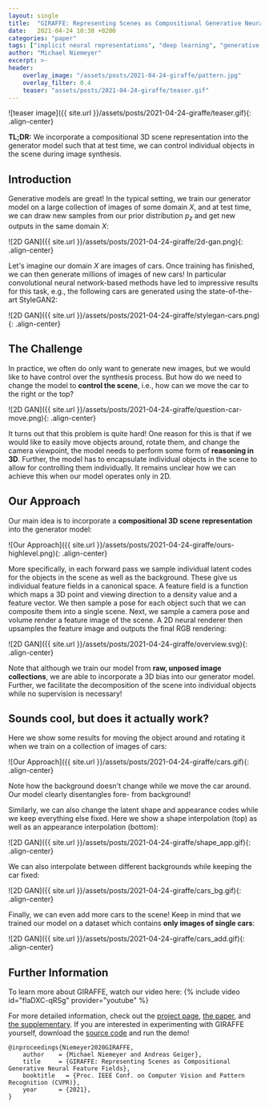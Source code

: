 ```yaml
---
layout: single
title:  "GIRAFFE: Representing Scenes as Compositional Generative Neural Feature Fields"
date:   2021-04-24 10:30 +0200
categories: "paper"
tags: ["implicit neural representations", "deep learning", "generative adversarial networks", "controllable image synthesis"]
author: "Michael Niemeyer"
excerpt: >-
header:
    overlay_image: "/assets/posts/2021-04-24-giraffe/pattern.jpg"
    overlay_filter: 0.4
    teaser: "assets/posts/2021-04-24-giraffe/teaser.gif"
---
```


![teaser image]({{ site.url }}/assets/posts/2021-04-24-giraffe/teaser.gif){: .align-center}

**TL;DR:** We incorporate a compositional 3D scene representation into the generator model such that at test time, we can control individual objects in the scene during image synthesis.

## Introduction

Generative models are great! In the typical setting, we train our generator model on a large collection of images of some domain $X$, and at test time, we can draw new samples from our prior distribution $p_z$ and get new outputs in the same domain $X$:

![2D GAN]({{ site.url }}/assets/posts/2021-04-24-giraffe/2d-gan.png){: .align-center}

Let's imagine our domain $X$ are images of cars. Once training has finished, we can then generate millions of images of new cars! In particular convolutional neural network-based methods have led to impressive results for this task, e.g., the following cars are generated using the state-of-the-art StyleGAN2:

![2D GAN]({{ site.url }}/assets/posts/2021-04-24-giraffe/stylegan-cars.png){: .align-center}

## The Challenge

In practice, we often do only want to generate new images, but we would like to have control over the synthesis process.  But how do we need to change the model to **control the scene**, i.e., how can we move the car to the right or the top?

![2D GAN]({{ site.url }}/assets/posts/2021-04-24-giraffe/question-car-move.png){: .align-center}

It turns out that this problem is quite hard! One reason for this is that if we would like to easily move objects around, rotate them, and change the camera viewpoint, the model needs to perform some form of **reasoning in 3D**. Further, the model has to encapsulate individual objects in the scene to allow for controlling them individually. It remains unclear how we can achieve this when our model operates only in 2D.

## Our Approach

Our main idea is to incorporate a **compositional 3D scene representation** into the generator model:

![Our Approach]({{ site.url }}/assets/posts/2021-04-24-giraffe/ours-highlevel.png){: .align-center}

More specifically, in each forward pass we sample individual latent codes for the objects in the scene as well as the background.
These give us individual feature fields in a canonical space.
A feature field is a function which maps a 3D point and viewing direction to a density value and a feature vector. 
We then sample a pose for each object such that we can composite them into a single scene.
Next, we sample a camera pose and volume render a feature image of the scene.
A 2D neural renderer then upsamples the feature image and outputs the final RGB rendering:

![2D GAN]({{ site.url }}/assets/posts/2021-04-24-giraffe/overview.svg){: .align-center}

Note that although we train our model from **raw, unposed image collections**, we are able to incorporate a 3D bias into our generator model.
Further, we facilitate the decomposition of the scene into individual objects while no supervision is necessary!

## Sounds cool, but does it actually work?

Here we show some results for moving the object around and rotating it when we train on a collection of images of cars:

![Our Approach]({{ site.url }}/assets/posts/2021-04-24-giraffe/cars.gif){: .align-center}

Note how the background doesn't change while we move the car around. Our model clearly disentangles fore- from background!

Similarly, we can also change the latent shape and appearance codes while we keep everything else fixed.
Here we show a shape interpolation (top) as well as an appearance interpolation (bottom):

![2D GAN]({{ site.url }}/assets/posts/2021-04-24-giraffe/shape_app.gif){: .align-center}

We can also interpolate between different backgrounds while keeping the car fixed:

![2D GAN]({{ site.url }}/assets/posts/2021-04-24-giraffe/cars_bg.gif){: .align-center}

Finally, we can even add more cars to the scene! Keep in mind that we trained our model on a dataset which contains **only images of single cars**:

![2D GAN]({{ site.url }}/assets/posts/2021-04-24-giraffe/cars_add.gif){: .align-center}



## Further Information
To learn more about GIRAFFE, watch our video here:
{% include video id="fIaDXC-qRSg" provider="youtube" %}

For more detailed information, check out the [project page](https://m-niemeyer.github.io/project-pages/giraffe/index.html), [the paper](http://www.cvlibs.net/publications/Niemeyer2021CVPR.pdf), and [the supplementary](http://www.cvlibs.net/publications/Niemeyer2021CVPR_supplementary.pdf). If you are interested in experimenting with GIRAFFE yourself, download the [source code](https://github.com/autonomousvision/giraffe) and run the demo!

    @inproceedings{Niemeyer2020GIRAFFE,
        author    = {Michael Niemeyer and Andreas Geiger},  
        title     = {GIRAFFE: Representing Scenes as Compositional Generative Neural Feature Fields},
        booktitle   = {Proc. IEEE Conf. on Computer Vision and Pattern Recognition (CVPR)},
        year      = {2021},
    }